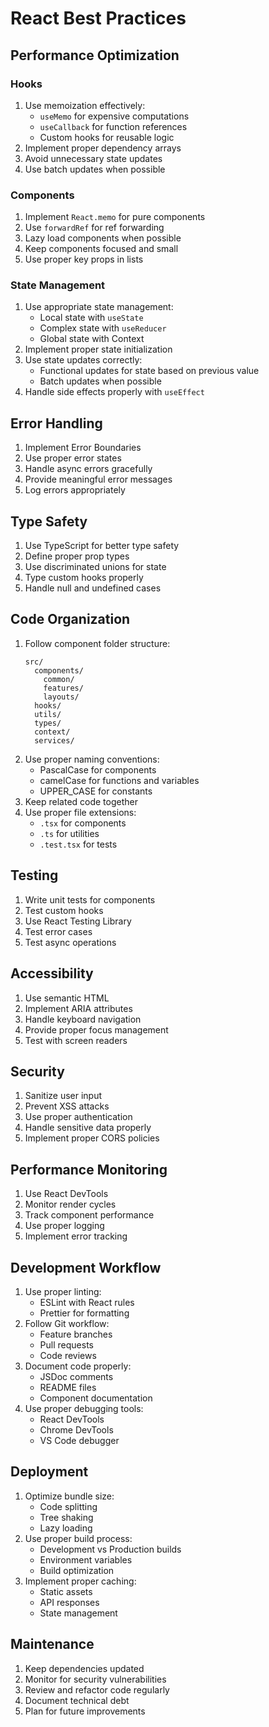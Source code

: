 # React Best Practices

## Performance Optimization

### Hooks
1. Use memoization effectively:
   - `useMemo` for expensive computations
   - `useCallback` for function references
   - Custom hooks for reusable logic
2. Implement proper dependency arrays
3. Avoid unnecessary state updates
4. Use batch updates when possible

### Components
1. Implement `React.memo` for pure components
2. Use `forwardRef` for ref forwarding
3. Lazy load components when possible
4. Keep components focused and small
5. Use proper key props in lists

### State Management
1. Use appropriate state management:
   - Local state with `useState`
   - Complex state with `useReducer`
   - Global state with Context
2. Implement proper state initialization
3. Use state updates correctly:
   - Functional updates for state based on previous value
   - Batch updates when possible
4. Handle side effects properly with `useEffect`

## Error Handling
1. Implement Error Boundaries
2. Use proper error states
3. Handle async errors gracefully
4. Provide meaningful error messages
5. Log errors appropriately

## Type Safety
1. Use TypeScript for better type safety
2. Define proper prop types
3. Use discriminated unions for state
4. Type custom hooks properly
5. Handle null and undefined cases

## Code Organization
1. Follow component folder structure:
   ```
   src/
     components/
       common/
       features/
       layouts/
     hooks/
     utils/
     types/
     context/
     services/
   ```
2. Use proper naming conventions:
   - PascalCase for components
   - camelCase for functions and variables
   - UPPER_CASE for constants
3. Keep related code together
4. Use proper file extensions:
   - `.tsx` for components
   - `.ts` for utilities
   - `.test.tsx` for tests

## Testing
1. Write unit tests for components
2. Test custom hooks
3. Use React Testing Library
4. Test error cases
5. Test async operations

## Accessibility
1. Use semantic HTML
2. Implement ARIA attributes
3. Handle keyboard navigation
4. Provide proper focus management
5. Test with screen readers

## Security
1. Sanitize user input
2. Prevent XSS attacks
3. Use proper authentication
4. Handle sensitive data properly
5. Implement proper CORS policies

## Performance Monitoring
1. Use React DevTools
2. Monitor render cycles
3. Track component performance
4. Use proper logging
5. Implement error tracking

## Development Workflow
1. Use proper linting:
   - ESLint with React rules
   - Prettier for formatting
2. Follow Git workflow:
   - Feature branches
   - Pull requests
   - Code reviews
3. Document code properly:
   - JSDoc comments
   - README files
   - Component documentation
4. Use proper debugging tools:
   - React DevTools
   - Chrome DevTools
   - VS Code debugger

## Deployment
1. Optimize bundle size:
   - Code splitting
   - Tree shaking
   - Lazy loading
2. Use proper build process:
   - Development vs Production builds
   - Environment variables
   - Build optimization
3. Implement proper caching:
   - Static assets
   - API responses
   - State management

## Maintenance
1. Keep dependencies updated
2. Monitor for security vulnerabilities
3. Review and refactor code regularly
4. Document technical debt
5. Plan for future improvements 